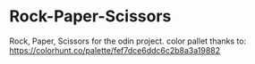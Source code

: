 # Rock-Paper-Scissors

Rock, Paper, Scissors for the odin project.
color pallet thanks to: https://colorhunt.co/palette/fef7dce6ddc6c2b8a3a19882